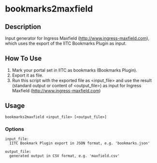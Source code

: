 # bookmarks2maxfield

## Description

Input generator for Ingress Maxfield (http://www.ingress-maxfield.com), which
uses the export of the IITC Bookmarks Plugin as input.

## How To Use

1. Mark your portal set in IITC as bookmarks (Bookmarks Plugin).
2. Export it as file.
3. Run this script with the exported file as <input_file> and use the result
(standard output or content of <output_file>) as input for Ingress Maxfield
(http://www.ingress-maxfield.com)

## Usage

```
bookmarks2maxfield <input_file> [<output_file>]
```

### Options

```
input_file:
  IITC Bookmark Plugin export in JSON format, e.g. 'bookmarks.json'

output_file:
  generated output in CSV format, e.g. 'maxfield.csv'
```
